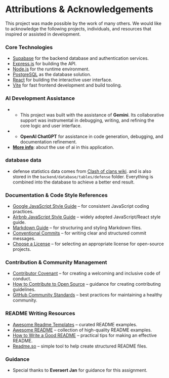 # Attributions & Acknowledgements

This project was made possible by the work of many others. We would like to acknowledge the following projects, individuals, and resources that inspired or assisted in development.

### Core Technologies

* [Supabase](https://supabase.com/) for the backend database and authentication services.
* [Express.js](https://expressjs.com/) for building the API.
* [Node.js](https://nodejs.org/) for the runtime environment.
* [PostgreSQL](https://www.postgresql.org/) as the database solution.
* [React](https://react.dev/) for building the interactive user interface.
* [Vite](https://vitejs.dev/) for fast frontend development and build tooling.

### AI Development Assistance

- * This project was built with the assistance of **Gemini**. Its collaborative support was instrumental in debugging, writing, and refining the core logic and user interface.
- * **OpenAI ChatGPT** for assistance in code generation, debugging, and documentation refinement.
- **[More info](./USE_OF_AI.md)**: about the use of ai in this application.

### database data

* defense statistics data comes from [Clash of clans wiki](https://clashofclans.fandom.com/wiki/Defensive_Buildings/Home_Village). and is also stored in the `backend/database/tables/defense` folder. Everything is combined into the database to achieve a better end result.


### Documentation & Code Style References

* [Google JavaScript Style Guide](https://google.github.io/styleguide/jsguide.html) – for consistent JavaScript coding practices.
* [Airbnb JavaScript Style Guide](https://github.com/airbnb/javascript) – widely adopted JavaScript/React style guide.
* [Markdown Guide](https://www.markdownguide.org/) – for structuring and styling Markdown files.
* [Conventional Commits](https://www.conventionalcommits.org/en/v1.0.0/) – for writing clear and structured commit messages.
* [Choose a License](https://choosealicense.com/) – for selecting an appropriate license for open-source projects.

### Contribution & Community Management

* [Contributor Covenant](https://www.contributor-covenant.org/) – for creating a welcoming and inclusive code of conduct.
* [How to Contribute to Open Source](https://opensource.guide/how-to-contribute/) – guidance for creating contributing guidelines.
* [GitHub Community Standards](https://docs.github.com/en/site-policy/github-terms/github-community-guidelines) – best practices for maintaining a healthy community.

### README Writing Resources

* [Awesome Readme Templates](https://awesomeopensource.com/project/elangosundar/awesome-README-templates) – curated README examples.
* [Awesome README](https://github.com/matiassingers/awesome-readme) – collection of high-quality README examples.
* [How to Write a Good README](https://bulldogjob.com/news/449-how-to-write-a-good-readme-for-your-github-project) – practical tips for making an effective README.
* [Readme.so](https://readme.so/) – simple tool to help create structured README files.

### Guidance

* Special thanks to **Everaert Jan** for guidance for this assignment.